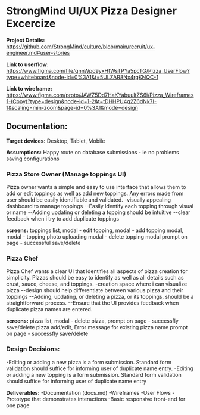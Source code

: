 # StrongMind UI/UX Pizza Designer Excercize
**Project Details:**
https://github.com/StrongMind/culture/blob/main/recruit/ux-engineer.md#user-stories

**Link to userflow:**
https://www.figma.com/file/qnnWpo9yxHfWsTPYa5pcTG/Pizza_UserFlow?type=whiteboard&node-id=0%3A1&t=5ULZAR8Nx4rgKNQC-1

**Link to wireframe:**
https://www.figma.com/proto/JAWZ5Dd7HaKYabuultZS6i/Pizza_Wireframes1-(Copy)?type=design&node-id=1-2&t=tDHHPU4q2Z6dNk7I-1&scaling=min-zoom&page-id=0%3A1&mode=design


## Documentation:
**Target devices:** Desktop, Tablet, Mobile

**Assumptions:**
Happy route on database submissions - ie no problems saving configurations

### Pizza Store Owner (Manage toppings UI)
Pizza owner wants a simple and easy to use interface that allows them to add or edit toppings as well as add new toppings. Any errors made from user should be easily identifiable and validated.
-visually appealing dashboard to manage toppings
--Easily Identify each topping through visual or name
--Adding updating or deleting a topping should be intuitive
--clear feedback when i try to add duplicate toppings

**screens:** 
toppings list, 
    modal - edit topping, 
    modal - add topping modal, 
    modal - topping photo uploading
    modal - delete topping modal
    prompt on page - successful save/delete


### Pizza Chef
Pizza Chef wants a clear UI that Identifies all aspects of pizza creation for simplicity. Pizzas should be easy to identify as well as all details such as crust, sauce, cheese, and toppings.
-creation space where i can visualize pizza
--design should help differentiate between various pizza and their toppings
--Adding, updating, or deleting a pizza, or its toppings, should be a straightforward process.
--Ensure that the UI provides feedback when duplicate pizza names are entered.

**screens:** 
pizza list, 
    modal - delete pizza,
    prompt on page - successfly save/delete
pizza add/edit, 
    Error message for existing pizza name
    prompt on page - successfly save/delete

### Design Decisions: 
-Editing or adding a new pizza is a form submission. Standard form validation should suffice for informing user of duplicate name entry.
-Editing or adding a new topping is a form submission. Standard form validation should suffice for informing user of duplicate name entry
    

**Deliverables:**
-Documentation (docs.md)
-Wireframes
-User Flows
-Prototype that demonstrates interactions
-Basic responsive front-end for one page